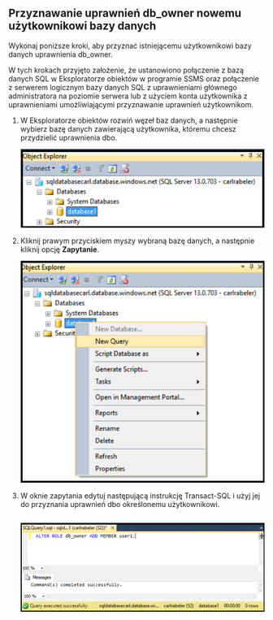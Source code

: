 

## Przyznawanie uprawnień db_owner nowemu użytkownikowi bazy danych

Wykonaj poniższe kroki, aby przyznać istniejącemu użytkownikowi bazy danych uprawnienia db_owner.

W tych krokach przyjęto założenie, że ustanowiono połączenie z bazą danych SQL w Eksploratorze obiektów w programie SSMS oraz połączenie z serwerem logicznym bazy danych SQL z uprawnieniami głównego administratora na poziomie serwera lub z użyciem konta użytkownika z uprawnieniami umożliwiającymi przyznawanie uprawnień użytkownikom. 

1. W Eksploratorze obiektów rozwiń węzeł baz danych, a następnie wybierz bazę danych zawierającą użytkownika, któremu chcesz przydzielić uprawnienia dbo.

     ![SQL Server Management Studio: łączenie z serwerem usługi SQL Database](./media/sql-database-create-new-database-user/sql-database-create-new-database-user-1.png)

2. Kliknij prawym przyciskiem myszy wybraną bazę danych, a następnie kliknij opcję **Zapytanie**.

     ![SQL Server Management Studio: łączenie z serwerem usługi SQL Database](./media/sql-database-create-new-database-user/sql-database-create-new-database-user-2.png)

3. W oknie zapytania edytuj następującą instrukcję Transact-SQL i użyj jej do przyznania uprawnień dbo określonemu użytkownikowi. 

    ```ALTER ROLE db_owner ADD MEMBER user1;
    ```

     ![SQL Server Management Studio: Connect to SQL Database server](./media/sql-database-grant-database-user-dbo-permissions/sql-database-grant-database-user-dbo-permissions-1.png)




<!--HONumber=Sep16_HO3-->


